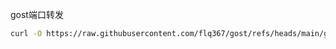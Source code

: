 gost端口转发
```bash
curl -O https://raw.githubusercontent.com/flq367/gost/refs/heads/main/gm.sh | bash && chmod +x ./gm.sh && ./gm.sh
```
